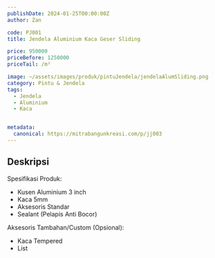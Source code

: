 ```yaml
---
publishDate: 2024-01-25T00:00:00Z
author: Zan

code: PJ001
title: Jendela Aluminium Kaca Geser Sliding

price: 950000
priceBefore: 1250000
priceTail: /m²

image: ~/assets/images/produk/pintuJendela/jendelaAlumSliding.png
category: Pintu & Jendela
tags:
  - Jendela
  - Aluminium
  - Kaca


metadata:
  canonical: https://mitrabangunkreasi.com/p/jj003
---
```


## Deskripsi

Spesifikasi Produk:
- Kusen Aluminium 3 inch
- Kaca 5mm
- Aksesoris Standar
- Sealant (Pelapis Anti Bocor)

Aksesoris Tambahan/Custom (Opsional):
- Kaca Tempered
- List